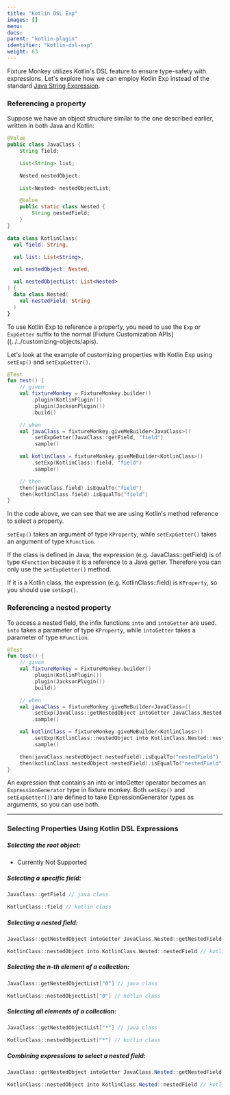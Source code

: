 ```yaml
---
title: "Kotlin DSL Exp"
images: []
menu:
docs:
parent: "kotlin-plugin"
identifier: "kotlin-dsl-exp"
weight: 63
---
```


Fixture Monkey utilizes Kotlin's DSL feature to ensure type-safety with expressions.
Let's explore how we can employ Kotlin Exp instead of the standard [Java String Expression](../../../customizing-objects/expressions).

### Referencing a property

Suppose we have an object structure similar to the one described earlier, written in both Java and Kotlin:

```java
@Value
public class JavaClass {
    String field;

    List<String> list;

    Nested nestedObject;

    List<Nested> nestedObjectList;

    @Value
    public static class Nested {
        String nestedField;
    }
}
```

```kotlin
data class KotlinClass(
  val field: String,

  val list: List<String>,

  val nestedObject: Nested,

  val nestedObjectList: List<Nested>
) {
  data class Nested(
    val nestedField: String
  )
}
```

To use Kotlin Exp to reference a property, you need to use the `Exp` or `ExpGetter` suffix to the normal [Fixture Customization APIs]((../../customizing-objects/apis).

Let's look at the example of customizing properties with Kotlin Exp using `setExp()` and `setExpGetter()`.

```kotlin
@Test
fun test() {
    // given
    val fixtureMonkey = FixtureMonkey.builder()
        .plugin(KotlinPlugin())
        .plugin(JacksonPlugin())
        .build()

    // when
    val javaClass = fixtureMonkey.giveMeBuilder<JavaClass>()
        .setExpGetter(JavaClass::getField, "field")
        .sample()

    val kotlinClass = fixtureMonkey.giveMeBuilder<KotlinClass>()
        .setExp(KotlinClass::field, "field")
        .sample()

    // then
    then(javaClass.field).isEqualTo("field")
    then(kotlinClass.field).isEqualTo("field")
}
```

In the code above, we can see that we are using Kotlin's method reference to select a property.

`setExp()` takes an argument of type `KProperty`, while `setExpGetter()` takes an argument of type `KFunction`.

If the class is defined in Java, the expression (e.g. JavaClass::getField) is of type `KFunction` because it is a reference to a Java getter.
Therefore you can only use the `setExpGetter()` method.

If it is a Kotlin class, the expression (e.g. KotlinClass::field) is `KProperty`, so you should use `setExp()`.

### Referencing a nested property

To access a nested field, the infix functions `into` and `intoGetter` are used.
`into` takes a parameter of type `KProperty`, while `intoGetter` takes a parameter of type `KFunction`.

```kotlin
@Test
fun test() {
    // given
    val fixtureMonkey = FixtureMonkey.builder()
        .plugin(KotlinPlugin())
        .plugin(JacksonPlugin())
        .build()

    // when
    val javaClass = fixtureMonkey.giveMeBuilder<JavaClass>()
        .setExp(JavaClass::getNestedObject intoGetter JavaClass.Nested::getNestedField, "nestedField")
        .sample()

    val kotlinClass = fixtureMonkey.giveMeBuilder<KotlinClass>()
        .setExp(KotlinClass::nestedObject into KotlinClass.Nested::nestedField, "nestedField")
        .sample()

    then(javaClass.nestedObject.nestedField).isEqualTo("nestedField")
    then(kotlinClass.nestedObject.nestedField).isEqualTo("nestedField")
}
```

An expression that contains an into or intoGetter operator becomes an `ExpressionGenerator` type in fixture monkey.
Both `setExp()` and `setExpGetter()`) are defined to take ExpressionGenerator types as arguments, so you can use both.

------------

### Selecting Properties Using Kotlin DSL Expressions

##### Selecting the root object:
- Currently Not Supported

##### Selecting a specific field:
```kotlin
JavaClass::getField // java class

KotlinClass::field // kotlin class
```

##### Selecting a nested field:
```kotlin
JavaClass::getNestedObject intoGetter JavaClass.Nested::getNestedField // java class

KotlinClass::nestedObject into KotlinClass.Nested::nestedField // kotlin class
```

##### Selecting the n-th element of a collection:
```kotlin
JavaClass::getNestedObjectList["0"] // java class

KotlinClass::nestedObjectList["0"] // kotlin class
```

##### Selecting all elements of a collection:
```kotlin
JavaClass::getNestedObjectList["*"] // java class

KotlinClass::nestedObjectList["*"] // kotlin class
```

##### Combining expressions to select a nested field:
```java
JavaClass::getNestedObject intoGetter JavaClass.Nested::getNestedField // java class

KotlinClass::nestedObject into KotlinClass.Nested::nestedField // kotlin class
```


